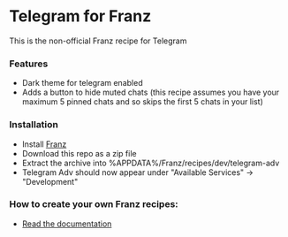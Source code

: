 # Telegram for Franz
This is the non-official Franz recipe for Telegram

### Features
* Dark theme for telegram enabled
* Adds a button to hide muted chats (this recipe assumes you have your maximum 5 pinned chats and so skips the first 5 chats in your list)

### Installation
* Install [Franz](https://meetfranz.com)
* Download this repo as a zip file 
* Extract the archive into %APPDATA%/Franz/recipes/dev/telegram-adv
* Telegram Adv should now appear under "Available Services" -> "Development"

### How to create your own Franz recipes:
* [Read the documentation](https://github.com/meetfranz/plugins)

